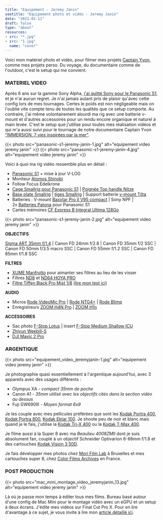```yaml
---
title: "Equipement - Jeremy Janin"
seotitle: "Equipement photo et vidéo - Jeremy Janin"
date: "2021-01-11"
draft: false
type: "about"
resources:
- src: "*.jpg"
- src: "1.jpg"
  name: "cover"
---
```


Voici mon matériel photo et vidéo, pour filmer mes projets [Captain Yvon](http://captainyvon.fr), comme mes projets perso. Du voyage, du documentaire comme de l'outdoor, c'est le setup qui me convient.

### MATERIEL VIDEO

Après 6 ans sur la gamme Sony Alpha, [j'ai quitté Sony pour le Panasonic S1,](http://jeremyjanin.com/matos-photo-video-pourquoi-jai-quitte-sony-pour-le-panasonic-s1/) et je n'ai aucun regret. Je n'ai jamais autant pris de plaisir qu'avec cette config lors de mes tournages. Certes le poids est non négligeable mais on l'oublie vite compte tenu de toutes les qualités que ce setup comporte. Au contraire, j'ai même volontairement alourdi ma rig avec une batterie v-mount et d'autres accessoires pour un rendu encore organique et naturel à main levée. C'est le setup que j'utilise pour toutes mes réalisation vidéos et qui m'a aussi suivi pour le tournage de notre documentaire Captain Yvon ["IMMERSION, 7 vies inspirées par la mer"](https://www.immersion-lefilm.fr/).

{{< photo src="panasonic-s1-jeremy-janin-1.jpg" alt="equipement video jeremy janin" >}}
{{< photo src="panasonic-s1-jeremy-janin-4.jpg" alt="equipement video jeremy janin" >}}

Voici à quoi ma rig vidéo ressemble plus en détail :

- [Panasonic S1](https://www.digit-photo.com/PANASONIC-Lumix-S1-Boitier-Nu-rPANASONICDCS1EK.html?dpa_id=21) + mise à jour V-LOG
- Moniteur [Atomos Shinobi](https://www.digit-photo.com/ATOMOS-Shinobi-Moniteur-5-4k-HDMI-HDR-rATOMOSATOMSHBH01.html?dpa_id=21)
- Follow Focus Edelkrone
- [Cage Smallrig pour Panasonic S1](https://amzn.to/2SW4U6J) | [Poignée Top handle Nitze](https://amzn.to/3d7PanZ)
- [Base plate Smallrig](https://amzn.to/3xNmzvY) | [tiges Smallrig](https://amzn.to/2UyMJEN) | Support batterie [v-mount Tilta](https://amzn.to/3xOTuR9)
- Batteries : V-mount [Baxxtar Pro II V95 compact](https://amzn.to/3gNau4k) | Sony NPF | 2x [Batteries Patona](https://www.digit-photo.com/PATONA-Batterie-Panasonic-DMW-BLJ31-rPATONA1319.html?dpa_id=21) pour Panasonic S1
- Cartes mémoires [CF Express B Integral Ultima 128Go](https://www.digit-photo.com/INTEGRAL-Carte-Cfexpress-Type-B-2-0-128Gb-1600-1700MB-s-rINTEGRALINCFE128.html?dpa_id=21)

{{< photo src="panasonic-s1-jeremy-janin-2.jpg" alt="equipement video jeremy janin" >}}


**OBJECTIFS**

[Sigma ART 35mm f/1.4](https://www.digit-photo.com/SIGMA-35mm-f-1-4-DG-HSM-Art-Monture-L-rSIGMA340969.html?dpa_id=21) | Canon FD 24mm f/2.8 | Canon FD 35mm f/2 SSC | Canon FD 50mm f/3.5 macro SSC |  Canon FD 55mm f/1.2 SSC | Canon FD 85mm f/1.8 SSC

**FILTRES**

- [XUME Manfrotto](https://www.digit-photo.com/MANFROTTO-XUME-Adaptateur-pour-Objectif-a-Fixation-Rapide-67mm-rMANMFXLA67.html?dpa_id=21) pour aimanter ses filtres au lieu de les visser
- Filtres [ND8](https://www.digit-photo.com/HOYA-Filtre-Gris-Neutre-Pro-ND8-D67mm-rHOYAPROND867.html?dpa_id=21) et [ND64 HOYA PRO](https://www.digit-photo.com/HOYA-Filtre-Gris-Neutre-Pro-ND64-D67mm-rHOYAPROND6467.html?dpa_id=21)
- [Filtre Tiffen Black Pro Mist 1/8](https://amzn.to/2TRjAEi) [(lire mon test ici)](http://jeremyjanin.com/filtre-tiffen-black-pro-mist-lequel-choisir/)

**AUDIO**

- Micros [Rode VideoMic Pro](http://amzn.to/2eUJUGG) | [Rode NTG4+](https://amzn.to/2OscJi1) | [Rode Blimp](https://amzn.to/3sRdm3s)
- Enregistreurs [ZOOM H4N Pro](https://amzn.to/2OrgGTY) | [ZOOM H1n](https://amzn.to/3c4TEdF)

**ACCESSOIRES**

- Sac photo [F-Stop Lotus](https://www.digit-photo.com/F-STOP-Sac-a-Dos-Lotus-32L-Anthracite-rFSTOPFSTM13570.html?dpa_id=21) | insert [F-Stop Medium Shallow ICU](https://www.digit-photo.com/F-STOP-Fourre-Tout-Insert-Shallow-Icu-Medium-rFSTOPFSTM226.html?dpa_id=21)
- [Zhiyun Weebill-S](https://amzn.to/2SNybfV)
- [DJI Mavic 2 Pro](http://amzn.to/2o7zV2G)

### ARGENTIQUE

{{< photo src="equipement_video_jeremyjanin-1.jpg" alt="equipement video jeremy janin" >}}

Je photographie quasi essentiellement à l'argentique aujourd'hui, avec 3 appareils avec des usages différents :

- Olympus XA - _compact 35mm de poche_
- Canon A1 - _35mm utilisé avec les objectifs cités dans la section vidéo au dessus_
- Fuji GW690III - _Moyen format 6x9_

Je les couple avec mes pellicules préférées que sont les [Kodak Portra 400](https://www.digit-photo.com/KODAK-Portra-400-135-36-Poses-X5-rKFILM386.html?dpa_id=21), [Kodak Portra 800](https://www.digit-photo.com/KODAK-Portra-800asa-135-36Poses-rFPNK1451855.html?dpa_id=21), [Kodak Ektar 100](https://www.digit-photo.com/KODAK-Ektar-100-Professionnel-135-36-poses-rKODAK1500277.html?dpa_id=21). Je shoote peu de noir et blanc mais quand je le fais, j'utilise la [Kodak Tri-X 400](https://www.digit-photo.com/KODAK-Tri-X-Pan135-400asa-36-Poses-rFNBK3872728.html?dpa_id=21) ou la [Kodak T-Max 400](https://www.digit-photo.com/KODAK-T-Max-135-400asa-36-Poses-rFNBK3841038.html?dpa_id=21).

Je filme aussi à la Super 8 avec ma _Beaulieu 4008ZMII_ dont je suis absolument fan, couplé à un objectif Schneider Optivarion 6-66mm f/1.8 et des cartouches [Kodak Vision 3 50D](https://www.digit-photo.com/KODAK-Film-Vision3-50D-8mm-pour-Camera-Super-8-rKODAKKS850D.html?dpa_id=21).

Je fais développer mes photos chez [Mori Film Lab](https://morifilmlab.com/) à Bruxelles et mes cartouches super 8, chez [Color Films Archives](https://colorfilmsarchives.com/) en France.

### POST PRODUCTION

{{< photo src="mac_mini_montage_video_jeremyjanin_13.jpg" alt="equipement video jeremy janin" >}}

Là où je passe mon temps à éditer tous mes films. Bureau basé autour d'une config de Mac Mini pour le montage vidéo avec un eGPU et un setup à deux écrans. J'édite mes vidéos sur Final Cut Pro X. Pour en lire d'avantage à ce sujet, je vous invite à lire mon [article détaillé ici](http://jeremyjanin.com/utiliser-un-mac-mini-pour-le-montage-video-2020).
